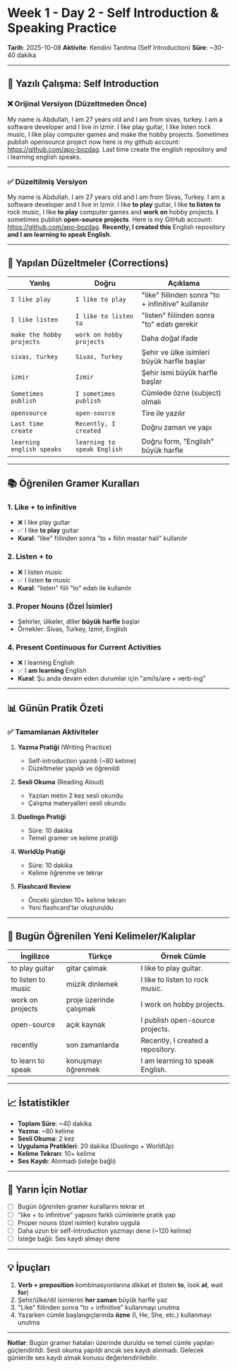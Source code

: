 # Week 1 - Day 2 - Self Introduction & Speaking Practice

**Tarih**: 2025-10-08
**Aktivite**: Kendini Tanıtma (Self Introduction)
**Süre**: ~30-40 dakika

---

## 📝 Yazılı Çalışma: Self Introduction

### ❌ Orijinal Versiyon (Düzeltmeden Önce)

My name is Abdullah, I am 27 years old and I am from sivas, turkey. I am a software developer and I live in izmir. I like play guitar, I like listen rock music, I like play computer games and make the hobby projects. Sometimes publish opensource project now here is my github account: https://github.com/apo-bozdag.
Last time create the english repository and i learning english speaks.

---

### ✅ Düzeltilmiş Versiyon

My name is Abdullah. I am 27 years old and I am from Sivas, Turkey. I am a software developer and I live in Izmir. I like **to play** guitar, I like **to listen to** rock music, I like **to play** computer games and **work on** hobby projects. **I** sometimes publish **open-source projects**. Here is my GitHub account: https://github.com/apo-bozdag. **Recently, I created this** English repository **and I am learning to speak English**.

---

## 🔧 Yapılan Düzeltmeler (Corrections)

| Yanlış | Doğru | Açıklama |
|--------|-------|----------|
| `I like play` | `I like to play` | "like" fiilinden sonra "to + infinitive" kullanılır |
| `I like listen` | `I like to listen to` | "listen" fiilinden sonra "to" edatı gerekir |
| `make the hobby projects` | `work on hobby projects` | Daha doğal ifade |
| `sivas, turkey` | `Sivas, Turkey` | Şehir ve ülke isimleri büyük harfle başlar |
| `izmir` | `Izmir` | Şehir ismi büyük harfle başlar |
| `Sometimes publish` | `I sometimes publish` | Cümlede özne (subject) olmalı |
| `opensource` | `open-source` | Tire ile yazılır |
| `Last time create` | `Recently, I created` | Doğru zaman ve yapı |
| `learning english speaks` | `learning to speak English` | Doğru form, "English" büyük harfle |

---

## 📚 Öğrenilen Gramer Kuralları

### 1. **Like + to infinitive**
- ❌ I like play guitar
- ✅ I like **to play** guitar
- **Kural**: "like" fiilinden sonra "to + fiilin mastar hali" kullanılır

### 2. **Listen + to**
- ❌ I listen music
- ✅ I listen **to** music
- **Kural**: "listen" fiili "to" edatı ile kullanılır

### 3. **Proper Nouns (Özel İsimler)**
- Şehirler, ülkeler, diller **büyük harfle** başlar
- Örnekler: Sivas, Turkey, Izmir, English

### 4. **Present Continuous for Current Activities**
- ❌ I learning English
- ✅ I **am learning** English
- **Kural**: Şu anda devam eden durumlar için "am/is/are + verb-ing"

---

## 📊 Günün Pratik Özeti

### ✅ Tamamlanan Aktiviteler

1. **Yazma Pratiği** (Writing Practice)
   - Self-introduction yazıldı (~80 kelime)
   - Düzeltmeler yapıldı ve öğrenildi

2. **Sesli Okuma** (Reading Aloud)
   - Yazılan metin 2 kez sesli okundu
   - Çalışma materyalleri sesli okundu

3. **Duolingo Pratiği**
   - Süre: 10 dakika
   - Temel gramer ve kelime pratiği

4. **WorldUp Pratiği**
   - Süre: 10 dakika
   - Kelime öğrenme ve tekrar

5. **Flashcard Review**
   - Önceki günden 10+ kelime tekrarı
   - Yeni flashcard'lar oluşturuldu

---

## 🎯 Bugün Öğrenilen Yeni Kelimeler/Kalıplar

| İngilizce | Türkçe | Örnek Cümle |
|-----------|--------|-------------|
| to play guitar | gitar çalmak | I like to play guitar. |
| to listen to music | müzik dinlemek | I like to listen to rock music. |
| work on projects | proje üzerinde çalışmak | I work on hobby projects. |
| open-source | açık kaynak | I publish open-source projects. |
| recently | son zamanlarda | Recently, I created a repository. |
| to learn to speak | konuşmayı öğrenmek | I am learning to speak English. |

---

## 📈 İstatistikler

- **Toplam Süre**: ~40 dakika
- **Yazma**: ~80 kelime
- **Sesli Okuma**: 2 kez
- **Uygulama Pratikleri**: 20 dakika (Duolingo + WorldUp)
- **Kelime Tekrarı**: 10+ kelime
- **Ses Kaydı**: Alınmadı (isteğe bağlı)

---

## 🔄 Yarın İçin Notlar

- [ ] Bugün öğrenilen gramer kurallarını tekrar et
- [ ] "like + to infinitive" yapısını farklı cümlelerle pratik yap
- [ ] Proper nouns (özel isimler) kuralını uygula
- [ ] Daha uzun bir self-introduction yazmayı dene (~120 kelime)
- [ ] İsteğe bağlı: Ses kaydı almayı dene

---

## 💡 İpuçları

1. **Verb + preposition** kombinasyonlarına dikkat et (listen **to**, look **at**, wait **for**)
2. Şehir/ülke/dil isimlerini **her zaman** büyük harfle yaz
3. "Like" fiilinden sonra "to + infinitive" kullanmayı unutma
4. Yazarken cümle başlangıçlarında **özne** (I, He, She, etc.) kullanmayı unutma

---

**Notlar**: Bugün gramer hataları üzerinde duruldu ve temel cümle yapıları güçlendirildi. Sesli okuma yapıldı ancak ses kaydı alınmadı. Gelecek günlerde ses kaydı almak konusu değerlendirilebilir.